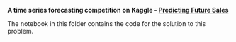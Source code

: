 **A time series forecasting competition on Kaggle - [Predicting Future Sales](https://www.kaggle.com/c/competitive-data-science-predict-future-sales)**

The notebook in this folder contains the code for the solution to this problem. 
